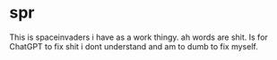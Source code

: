 # spr
This is spaceinvaders i have as a work thingy. ah words are shit.
Is for ChatGPT to fix shit i dont understand and am to dumb to fix myself.
